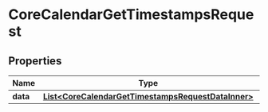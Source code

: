 

# CoreCalendarGetTimestampsRequest


## Properties

| Name | Type | Description | Notes |
|------------ | ------------- | ------------- | -------------|
|**data** | [**List&lt;CoreCalendarGetTimestampsRequestDataInner&gt;**](CoreCalendarGetTimestampsRequestDataInner.md) |  |  |



